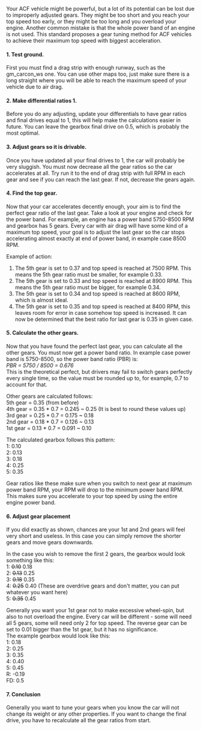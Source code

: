 Your ACF vehicle might be powerful, but a lot of its potential can be lost due to improperly adjusted gears.
They might be too short and you reach your top speed too early, or they might be too long and you overload your engine.
Another common mistake is that the whole power band of an engine is not used.
This standard proposes a gear tuning method for ACF vehicles to achieve their maximum top speed with biggest acceleration.

#### 1. Test ground.
First you must find a drag strip with enough runway, such as the gm_carcon_ws one.
You can use other maps too, just make sure there is a long straight where you will be able to reach the maximum speed of your vehicle due to air drag.

#### 2. Make differential ratios 1.
Before you do any adjusting, update your differentials to have gear ratios and final drives equal to 1,
this will help make the calculations easier in future. You can leave the gearbox final drive on 0.5, which is probably the most optimal.

#### 3. Adjust gears so it is drivable.
Once you have updated all your final drives to 1, the car will probably be very sluggish.
You must now decrease all the gear ratios so the car accelerates at all.
Try run it to the end of drag strip with full RPM in each gear and see if you can reach the last gear.
If not, decrease the gears again.

#### 4. Find the top gear.
Now that your car accelerates decently enough, your aim is to find the perfect gear ratio of the last gear.
Take a look at your engine and check for the power band.
For example, an engine has a power band 5750-8500 RPM and gearbox has 5 gears.
Every car with air drag will have some kind of a maximum top speed,
your goal is to adjust the last gear so the car stops accelerating almost exactly at end of power band, in example case 8500 RPM. <br>

Example of action:
1) The 5th gear is set to 0.37 and top speed is reached at 7500 RPM. This means the 5th gear ratio must be smaller, for example 0.33.
2) The 5th gear is set to 0.33 and top speed is reached at 8900 RPM. This means the 5th gear ratio must be bigger, for example 0.34.
3) The 5th gear is set to 0.34 and top speed is reached at 8600 RPM, which is almost ideal.
4) The 5th gear is set to 0.35 and top speed is reached at 8400 RPM, this leaves room for error in case somehow top speed is increased.
It can now be determined that the best ratio for last gear is 0.35 in given case.

#### 5. Calculate the other gears.
Now that you have found the perfect last gear, you can calculate all the other gears.
You must now get a power band ratio. In example case power band is 5750-8500, so the power band ratio (PBR) is:<br>
*PBR = 5750 / 8500 = 0.676*<br>
This is the theoretical perfect, but drivers may fail to switch gears perfectly every single time, so the value must be rounded up to, for example,
0.7 to account for that.

Other gears are calculated follows:<br>
5th gear = 0.35 (from before)<br>
4th gear = 0.35 * 0.7 = 0.245 ~ 0.25 (It is best to round these values up)<br>
3rd gear = 0.25 * 0.7 = 0.175 ~ 0.18<br>
2nd gear = 0.18 * 0.7 = 0.126 ~ 0.13<br>
1st gear = 0.13 * 0.7 = 0.091 ~ 0.10<br>

The calculated gearbox follows this pattern:<br>
1: 0.10<br>
2: 0.13<br>
3: 0.18<br>
4: 0.25<br>
5: 0.35<br>

Gear ratios like these make sure when you switch to next gear at maximum power band RPM, your RPM will drop to the minimum power band RPM.
This makes sure you accelerate to your top speed by using the entire engine power band.

#### 6. Adjust gear placement
If you did exactly as shown, chances are your 1st and 2nd gears will feel very short and useless.
In this case you can simply remove the shorter gears and move gears downwards.

In the case you wish to remove the first 2 gears, the gearbox would look something like this:<br>
1: ~~0.10~~ 0.18<br>
2: ~~0.13~~ 0.25<br>
3: ~~0.18~~ 0.35<br>
4: ~~0.25~~ 0.40 (These are overdrive gears and don't matter, you can put whatever you want here) <br>
5: ~~0.35~~ 0.45<br>

Generally you want your 1st gear not to make excessive wheel-spin, but also to not overload the engine.
Every car will be different - some will need all 5 gears, some will need only 2 for top speed.
The reverse gear can be set to 0.01 bigger than the 1st gear, but it has no significance.<br>
The example gearbox would look like this:<br>
1: 0.18<br>
2: 0.25<br>
3: 0.35<br>
4: 0.40<br>
5: 0.45<br>
R: -0.19<br>
FD: 0.5<br>

#### 7. Conclusion
Generally you want to tune your gears when you know the car will not change its weight or any other properties.
If you want to change the final drive, you have to recalculate all the gear ratios from start.


